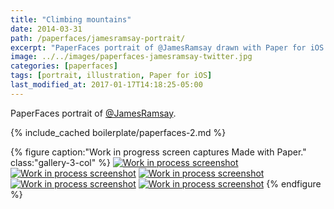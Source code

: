 ```yaml
---
title: "Climbing mountains"
date: 2014-03-31
path: /paperfaces/jamesramsay-portrait/
excerpt: "PaperFaces portrait of @JamesRamsay drawn with Paper for iOS on an iPad."
image: ../../images/paperfaces-jamesramsay-twitter.jpg
categories: [paperfaces]
tags: [portrait, illustration, Paper for iOS]
last_modified_at: 2017-01-17T14:18:25-05:00
---
```


PaperFaces portrait of [@JamesRamsay](https://twitter.com/JamesRamsay).

{% include_cached boilerplate/paperfaces-2.md %}

{% figure caption:"Work in progress screen captures Made with Paper." class:"gallery-3-col" %}
[![Work in process screenshot](../../images/paperfaces-jamesramsay-process-1-600.jpg)](../../images/paperfaces-jamesramsay-process-1-lg.jpg)
[![Work in process screenshot](../../images/paperfaces-jamesramsay-process-2-600.jpg)](../../images/paperfaces-jamesramsay-process-2-lg.jpg)
[![Work in process screenshot](../../images/paperfaces-jamesramsay-process-3-600.jpg)](../../images/paperfaces-jamesramsay-process-3-lg.jpg)
[![Work in process screenshot](../../images/paperfaces-jamesramsay-process-4-600.jpg)](../../images/paperfaces-jamesramsay-process-4-lg.jpg)
[![Work in process screenshot](../../images/paperfaces-jamesramsay-process-5-600.jpg)](../../images/paperfaces-jamesramsay-process-5-lg.jpg)
{% endfigure %}
